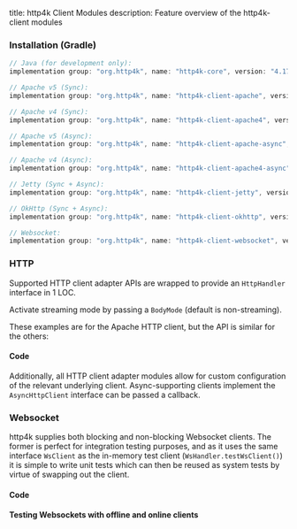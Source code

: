 title: http4k Client Modules
description: Feature overview of the http4k-client modules

### Installation (Gradle)

```groovy
// Java (for development only):
implementation group: "org.http4k", name: "http4k-core", version: "4.17.6.0"

// Apache v5 (Sync): 
implementation group: "org.http4k", name: "http4k-client-apache", version: "4.17.6.0"

// Apache v4 (Sync): 
implementation group: "org.http4k", name: "http4k-client-apache4", version: "4.17.6.0"

// Apache v5 (Async): 
implementation group: "org.http4k", name: "http4k-client-apache-async", version: "4.17.6.0"

// Apache v4 (Async): 
implementation group: "org.http4k", name: "http4k-client-apache4-async", version: "4.17.6.0"

// Jetty (Sync + Async): 
implementation group: "org.http4k", name: "http4k-client-jetty", version: "4.17.6.0"

// OkHttp (Sync + Async): 
implementation group: "org.http4k", name: "http4k-client-okhttp", version: "4.17.6.0"

// Websocket: 
implementation group: "org.http4k", name: "http4k-client-websocket", version: "4.17.6.0"
```

### HTTP
Supported HTTP client adapter APIs are wrapped to provide an `HttpHandler` interface in 1 LOC.

Activate streaming mode by passing a `BodyMode` (default is non-streaming).

These examples are for the Apache HTTP client, but the API is similar for the others:

#### Code [<img class="octocat"/>](https://github.com/http4k/http4k/blob/master/src/docs/guide/reference/clients/example_http.kt)

<script src="https://gist-it.appspot.com/https://github.com/http4k/http4k/blob/master/src/docs/guide/reference/clients/example_http.kt"></script>

Additionally, all HTTP client adapter modules allow for custom configuration of the relevant underlying client. Async-supporting clients implement the `AsyncHttpClient` interface can be passed a callback.

### Websocket
http4k supplies both blocking and non-blocking Websocket clients. The former is perfect for integration testing purposes, and as it uses the same interface `WsClient` as the in-memory test client (`WsHandler.testWsClient()`) it is simple to write unit tests which can then be reused as system tests by virtue of swapping out the client.

#### Code [<img class="octocat"/>](https://github.com/http4k/http4k/blob/master/src/docs/guide/reference/clients/example_websocket.kt)

<script src="https://gist-it.appspot.com/https://github.com/http4k/http4k/blob/master/src/docs/guide/reference/clients/example_websocket.kt"></script>

#### Testing Websockets with offline and online clients [<img class="octocat"/>](https://github.com/http4k/http4k/blob/master/src/docs/guide/reference/clients/TestingWebsockets.kt)

<script src="https://gist-it.appspot.com/https://github.com/http4k/http4k/blob/master/src/docs/guide/reference/clients/TestingWebsockets.kt"></script>
